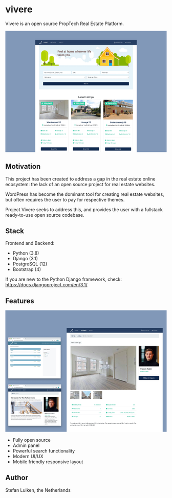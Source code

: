 # vivere
Vivere is an open source PropTech Real Estate Platform.

<a href="ttps://github.com/stefanluiken/CSbook"><img src="https://github.com/stefanluiken/vivere/blob/master/readme_media/home.jpg" title="Vivere" alt="Vivere"></a>

## Motivation

This project has been created to address a gap in the real estate online ecosystem: the lack of an open source project for real estate websites.

WordPress has become the dominant tool for creating real estate websites, but often requires the user to pay for respective themes. 

Project Vivere seeks to address this, and provides the user with a fullstack ready-to-use open source codebase.

## Stack

Frontend and Backend:
- Python (3.8)
- Django (3.1)
- PostgreSQL (12)
- Bootstrap (4)

If you are new to the Python Django framework, check: https://docs.djangoproject.com/en/3.1/

## Features

<a href="ttps://github.com/stefanluiken/CSbook"><img src="https://github.com/stefanluiken/vivere/blob/master/readme_media/vivere.jpg" title="Vivere" alt="Vivere"></a>

- Fully open source
- Admin panel
- Powerful search functionality
- Modern UI/UX
- Mobile friendly responsive layout

## Author

Stefan Luiken, the Netherlands